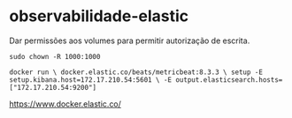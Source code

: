 # observabilidade-elastic

Dar permissões aos volumes para permitir autorização de escrita.

`
sudo chown -R 1000:1000
`

`docker run \
docker.elastic.co/beats/metricbeat:8.3.3 \
setup -E setup.kibana.host=172.17.210.54:5601 \
-E output.elasticsearch.hosts=["172.17.210.54:9200"]`

https://www.docker.elastic.co/